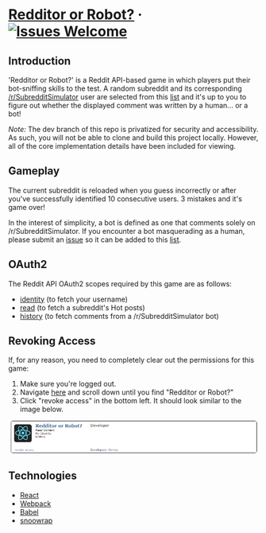 # [Redditor or Robot?](https://tsitu.github.io/Redditor-or-Robot/) &middot; [![Issues Welcome](https://img.shields.io/badge/issues-welcome-brightgreen.svg)](https://github.com/tsitu/Redditor-or-Robot/issues)

## Introduction

'Redditor or Robot?' is a Reddit API-based game in which players put their bot-sniffing skills to the test. A random subreddit and its corresponding [/r/SubredditSimulator](https://www.reddit.com/r/SubredditSimulator/comments/3g9ioz/what_is_rsubredditsimulator/) user are selected from this [list](https://github.com/tsitu/Redditor-or-Robot/blob/gh-pages/src/utils/ssbotlist.js) and it's up to you to figure out whether the displayed comment was written by a human... or a bot!

*Note:* The dev branch of this repo is privatized for security and accessibility. As such, you will not be able to clone and build this project locally. However, all of the core implementation details have been included for viewing.

## Gameplay

The current subreddit is reloaded when you guess incorrectly or after you've successfully identified 10 consecutive users. 3 mistakes and it's game over!

In the interest of simplicity, a bot is defined as one that comments solely on /r/SubredditSimulator. If you encounter a bot masquerading as a human, please submit an [issue](https://github.com/tsitu/Redditor-or-Robot/issues/new) so it can be added to this [list](https://github.com/tsitu/Redditor-or-Robot/blob/gh-pages/src/utils/commonbotlist.js).

## OAuth2

The Reddit API OAuth2 scopes required by this game are as follows:
* [identity](https://www.reddit.com/dev/api/oauth#scope_identity) (to fetch your username)
* [read](https://www.reddit.com/dev/api/oauth#scope_read) (to fetch a subreddit's Hot posts)
* [history](https://www.reddit.com/dev/api/oauth#scope_history) (to fetch comments from a /r/SubredditSimulator bot)

## Revoking Access

If, for any reason, you need to completely clear out the permissions for this game:

1. Make sure you're logged out.
2. Navigate [here](https://www.reddit.com/prefs/apps) and scroll down until you find "Redditor or Robot?"
3. Click "revoke access" in the bottom left. It should look similar to the image below.

![revoke](assets/revoke.png)

## Technologies

* [React](https://github.com/facebook/react#readme)
* [Webpack](https://github.com/webpack/webpack#readme)
* [Babel](https://github.com/babel/babel#readme)
* [snoowrap](https://github.com/not-an-aardvark/snoowrap#readme)
